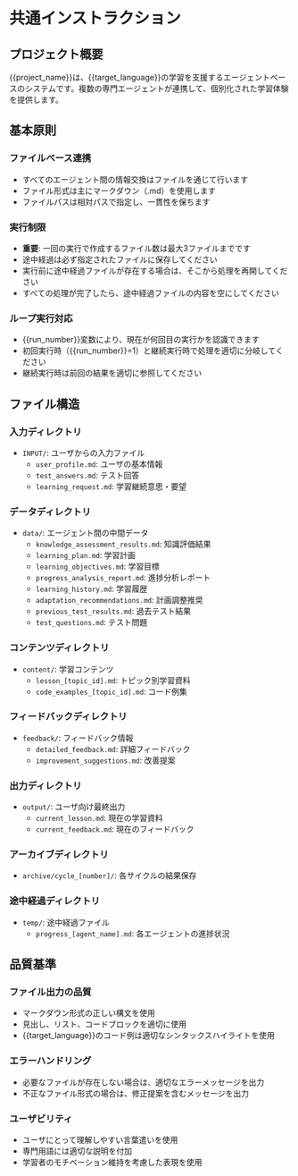 # 共通インストラクション

## プロジェクト概要
{{project_name}}は、{{target_language}}の学習を支援するエージェントベースのシステムです。複数の専門エージェントが連携して、個別化された学習体験を提供します。

## 基本原則

### ファイルベース連携
- すべてのエージェント間の情報交換はファイルを通じて行います
- ファイル形式は主にマークダウン（.md）を使用します
- ファイルパスは相対パスで指定し、一貫性を保ちます

### 実行制限
- **重要**: 一回の実行で作成するファイル数は最大3ファイルまでです
- 途中経過は必ず指定されたファイルに保存してください
- 実行前に途中経過ファイルが存在する場合は、そこから処理を再開してください
- すべての処理が完了したら、途中経過ファイルの内容を空にしてください

### ループ実行対応
- {{run_number}}変数により、現在が何回目の実行かを認識できます
- 初回実行時（{{run_number}}=1）と継続実行時で処理を適切に分岐してください
- 継続実行時は前回の結果を適切に参照してください

## ファイル構造

### 入力ディレクトリ
- `INPUT/`: ユーザからの入力ファイル
  - `user_profile.md`: ユーザの基本情報
  - `test_answers.md`: テスト回答
  - `learning_request.md`: 学習継続意思・要望

### データディレクトリ
- `data/`: エージェント間の中間データ
  - `knowledge_assessment_results.md`: 知識評価結果
  - `learning_plan.md`: 学習計画
  - `learning_objectives.md`: 学習目標
  - `progress_analysis_report.md`: 進捗分析レポート
  - `learning_history.md`: 学習履歴
  - `adaptation_recommendations.md`: 計画調整推奨
  - `previous_test_results.md`: 過去テスト結果
  - `test_questions.md`: テスト問題

### コンテンツディレクトリ
- `content/`: 学習コンテンツ
  - `lesson_[topic_id].md`: トピック別学習資料
  - `code_examples_[topic_id].md`: コード例集

### フィードバックディレクトリ
- `feedback/`: フィードバック情報
  - `detailed_feedback.md`: 詳細フィードバック
  - `improvement_suggestions.md`: 改善提案

### 出力ディレクトリ
- `output/`: ユーザ向け最終出力
  - `current_lesson.md`: 現在の学習資料
  - `current_feedback.md`: 現在のフィードバック

### アーカイブディレクトリ
- `archive/cycle_[number]/`: 各サイクルの結果保存

### 途中経過ディレクトリ
- `temp/`: 途中経過ファイル
  - `progress_[agent_name].md`: 各エージェントの進捗状況

## 品質基準

### ファイル出力の品質
- マークダウン形式の正しい構文を使用
- 見出し、リスト、コードブロックを適切に使用
- {{target_language}}のコード例は適切なシンタックスハイライトを使用

### エラーハンドリング
- 必要なファイルが存在しない場合は、適切なエラーメッセージを出力
- 不正なファイル形式の場合は、修正提案を含むメッセージを出力

### ユーザビリティ
- ユーザにとって理解しやすい言葉遣いを使用
- 専門用語には適切な説明を付加
- 学習者のモチベーション維持を考慮した表現を使用
